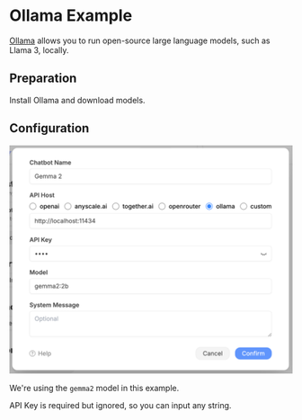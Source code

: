 # Ollama Example

[Ollama](https://github.com/ollama/ollama) allows you to run open-source large language models, such as Llama 3, locally.

## Preparation

Install Ollama and download models.

## Configuration

![](../../assets/custom-bots/ollama.png)

We're using the `gemma2` model in this example.

API Key is required but ignored, so you can input any string.
